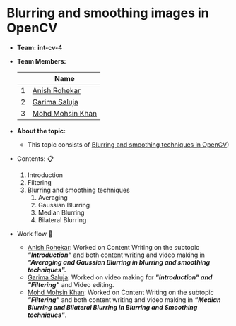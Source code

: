 # Blurring and smoothing images in OpenCV

- **Team:** **int-cv-4**

- **Team Members:**

     ||Name|
     |-|-|
     |1|[Anish Rohekar]()|
     |2|[Garima Saluja]()|
     |3|[Mohd Mohsin Khan]()|

- **About the topic:** 
    - This topic consists of [Blurring and smoothing techniques in OpenCV](https://github.com/aniroh/Intern-Work/tree/int-cv-4/int-cv-4))
    
- Contents: :clipboard:

    1. Introduction
    2. Filtering
    3. Blurring and smoothing techniques
       1. Averaging
       3. Gaussian Blurring
       3. Median Blurring
       4. Bilateral Blurring

     

- Work flow :bookmark_tabs:
    - [Anish Rohekar](): Worked on Content Writing on the subtopic ***"Introduction"*** and both content writing and video making in ***"Averaging and Gaussian Blurring in blurring and smoothing techniques".***
    - [Garima Saluja](): Worked on video making for ***"Introduction" and "Filtering"*** and Video editing.
    - [Mohd Mohsin Khan](): Worked on Content Writing on the subtopic ***"Filtering"*** and both content writing and video making in ***"Median Blurring and Bilateral Blurring in Blurring and Smoothing techniques"***.

